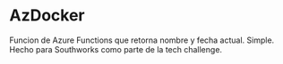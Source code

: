 # AzDocker
Funcion de Azure Functions que retorna nombre y fecha actual. Simple.
Hecho para Southworks como parte de la tech challenge.
